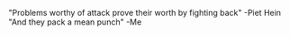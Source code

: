 "Problems worthy of attack prove their worth by fighting back" -Piet Hein
"And they pack a mean punch" -Me

